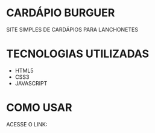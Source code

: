 #   CARDÁPIO BURGUER 
SITE SIMPLES DE CARDÁPIOS PARA LANCHONETES 

# TECNOLOGIAS UTILIZADAS
- HTML5
- CSS3
- JAVASCRIPT

# COMO USAR
ACESSE O LINK:
